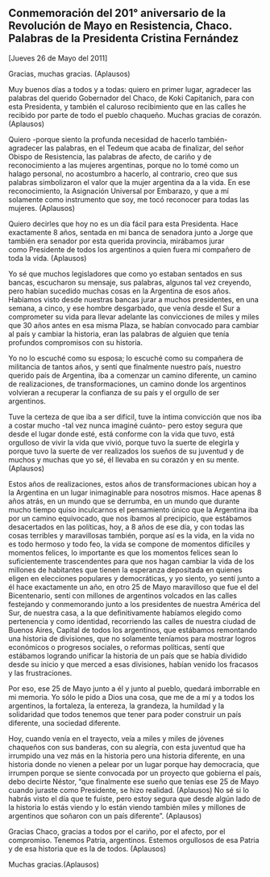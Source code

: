 Conmemoración del 201° aniversario de la Revolución de Mayo en Resistencia, Chaco. Palabras de la Presidenta Cristina Fernández
-------------------------------------------------------------------------------------------------------------------------------

[Jueves 26 de Mayo del 2011]

Gracias, muchas gracias. (Aplausos)

Muy buenos días a todos y a todas: quiero en primer lugar, agradecer las
palabras del querido Gobernador del Chaco, de Koki Capitanich, para con
esta Presidenta, y también el caluroso recibimiento que en las calles he
recibido por parte de todo el pueblo chaqueño. Muchas gracias de
corazón. (Aplausos)

Quiero -porque siento la profunda necesidad de hacerlo también-
agradecer las palabras, en el Tedeum que acaba de finalizar, del señor
Obispo de Resistencia, las palabras de afecto, de cariño y de
reconocimiento a las mujeres argentinas, porque no lo tomé como un
halago personal, no acostumbro a hacerlo, al contrario, creo que sus
palabras simbolizaron el valor que la mujer argentina da a la vida. En
ese reconocimiento, la Asignación Universal por Embarazo, y que a mí
solamente como instrumento que soy, me tocó reconocer para todas las
mujeres. (Aplausos)

Quiero decirles que hoy no es un día fácil para esta Presidenta. Hace
exactamente 8 años, sentada en mi banca de senadora junto a Jorge que
también era senador por esta querida provincia, mirábamos
jurar                como Presidente de todos los argentinos a quien
fuera mi compañero de toda la vida. (Aplausos)

Yo sé que muchos legisladores que como yo estaban sentados en sus
bancas, escucharon su mensaje, sus palabras, algunos tal vez creyendo,
pero habían sucedido muchas cosas en la Argentina de esos años. Habíamos
visto desde nuestras bancas jurar a muchos presidentes, en una semana, a
cinco, y ese hombre desgarbado, que venía desde el Sur a comprometer su
vida para llevar adelante las convicciones de miles y miles que 30 años
antes en esa misma Plaza, se habían convocado para cambiar al país y
cambiar la historia, eran las palabras de alguien que tenía profundos
compromisos con su historia.

Yo no lo escuché como su esposa; lo escuché como su compañera de
militancia de tantos años, y sentí que finalmente nuestro país, nuestro
querido país de Argentina, iba a comenzar un camino diferente, un camino
de realizaciones, de transformaciones, un camino donde los argentinos
volvieran a recuperar la confianza de su país y el orgullo de ser
argentinos.                                

Tuve la certeza de que iba a ser difícil, tuve la íntima convicción que
nos iba a costar mucho -tal vez nunca imaginé cuánto- pero estoy segura
que desde el lugar donde esté, está conforme con la vida que tuvo, está
orgulloso de vivir la vida que vivió, porque tuvo la suerte de elegirla
y porque tuvo la suerte de ver realizados los sueños de su juventud y de
muchos y muchas que yo sé, él llevaba en su corazón y en su mente.
(Aplausos)

Estos años de realizaciones, estos años de transformaciones ubican hoy a
la Argentina en un lugar inimaginable para nosotros mismos. Hace apenas
8 años atrás, en un mundo que se derrumba, en un mundo que durante mucho
tiempo quiso inculcarnos el pensamiento único que la Argentina iba por
un camino equivocado, que nos íbamos al precipicio, que estábamos
desacertados en las políticas, hoy, a 8 años de ese día, y con todas las
cosas terribles y maravillosas también, porque así es la vida, en la
vida no es todo hermoso y todo feo, la vida se compone de momentos
difíciles y momentos felices, lo importante es que los momentos felices
sean lo suficientemente trascendentes para que nos hagan cambiar la vida
de los millones de habitantes que tienen la esperanza depositada en
quienes eligen en elecciones populares y democráticas, y yo siento, yo
sentí junto a él hace exactamente un año, en otro 25 de Mayo maravilloso
que fue el del Bicentenario, sentí con millones de argentinos volcados
en las calles festejando y conmemorando junto a los presidentes de
nuestra América del Sur, de nuestra casa, a la que definitivamente
habíamos elegido como pertenencia y como identidad, recorriendo las
calles de nuestra ciudad de Buenos Aires, Capital de todos los
argentinos, que estábamos remontando una historia de divisiones, que no
solamente teníamos para mostrar logros económicos o progresos sociales,
o reformas políticas, sentí que estábamos logrando unificar la historia
de un país que se había dividido desde su inicio y que merced a esas
divisiones, habían venido los fracasos y las frustraciones.  
                  

Por eso, ese 25 de Mayo junto a él y junto al pueblo, quedará imborrable
en mi memoria. Yo sólo le pido a Dios una cosa, que me de a mí y a todos
los argentinos, la fortaleza, la entereza, la grandeza, la humildad y la
solidaridad que todos tenemos que tener para poder construir un país
diferente, una sociedad diferente.

Hoy, cuando venía en el trayecto, veía a miles y miles de jóvenes
chaqueños con sus banderas, con su alegría, con esta juventud que ha
irrumpido una vez más en la historia pero una historia diferente, en una
historia donde no vienen a pelear por un lugar porque hay democracia,
que irrumpen porque se siente convocada por un proyecto que gobierna el
país, debo decirte Néstor, “que finalmente ese sueño que tenías ese 25
de Mayo cuando juraste como Presidente, se hizo realidad. (Aplausos) No
sé si lo habrás visto el día que te fuiste, pero estoy segura que desde
algún lado de la historia lo estás viendo y lo están viendo también
miles y millones de argentinos que soñaron con un país diferente”.
(Aplausos)

Gracias Chaco, gracias a todos por el cariño, por el afecto, por el
compromiso. Tenemos Patria, argentinos. Estemos orgullosos de esa Patria
y de esa historia que es la de todos. (Aplausos)

Muchas gracias.(Aplausos)
